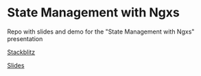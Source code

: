 # State Management with Ngxs

Repo with slides and demo for the "State Management with Ngxs" presentation

[Stackblitz](https://stackblitz.com/github/joaqcid/state-mgmt-with-ngxs)

[Slides](https://docs.google.com/presentation/d/1iQMQNKggbjQZMxabldBaurdPF0A4Xg5GdA48xG--hls/edit?usp=sharing)
